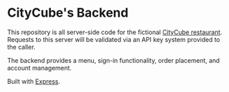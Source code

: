 # CityCube's Backend

This repository is all server-side code for the fictional [CityCube restaurant](https://github.com/cs-cmd/city-cube-v2). Requests to this server will be validated via an API key system provided to the caller.

The backend provides a menu, sign-in functionality, order placement, and account management.

Built with [Express](https://expressjs.com/).